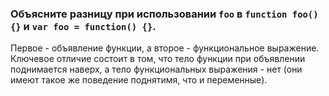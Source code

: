 ### Объясните разницу при использовании `foo` в `function foo() {}` и `var foo = function() {}`.

Первое - объявление функции, а второе - функциональное выражение. Ключевое отличие состоит в том, что тело функции при объявлении поднимается наверх, а тело функциональных выражения - нет (они имеют такое же поведение поднятимя, что и переменные).